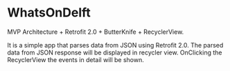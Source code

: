 # WhatsOnDelft

MVP Architecture + Retrofit 2.0 + ButterKnife + RecyclerView.

It is a simple app that parses data from JSON using Retrofit 2.0.
The parsed data from JSON response will be displayed in recycler view.
OnClicking the RecyclerView the events in detail will be shown.
